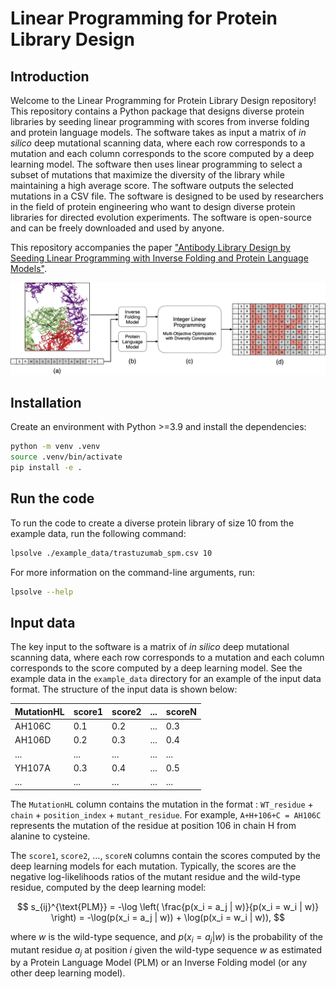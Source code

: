 # Linear Programming for Protein Library Design

## Introduction

Welcome to the Linear Programming for Protein Library Design repository! This repository contains a Python package that designs diverse protein libraries by seeding linear programming with scores from inverse folding and protein language models. The software takes as input a matrix of *in silico* deep mutational scanning data, where each row corresponds to a mutation and each column corresponds to the score computed by a deep learning model. The software then uses linear programming to select a subset of mutations that maximize the diversity of the library while maintaining a high average score. The software outputs the selected mutations in a CSV file. The software is designed to be used by researchers in the field of protein engineering who want to design diverse protein libraries for directed evolution experiments. The software is open-source and can be freely downloaded and used by anyone.

This repository accompanies the paper ["Antibody Library Design by Seeding Linear Programming with Inverse Folding and Protein Language Models"](https://www.biorxiv.org/content/10.1101/2024.11.03.621763v1).

<!-- add the image in /Users/landajuelala1/Code/abag/lp-protein-design/images/method_diagram.pdf -->
<p align="center">
<img src="images/method_diagram.png" width="800">
</p>


## Installation

Create an environment with Python >=3.9 and install the dependencies:
```bash
python -m venv .venv
source .venv/bin/activate
pip install -e .
```

## Run the code

To run the code to create a diverse protein library of size 10 from the example data, run the following command:

```bash
lpsolve ./example_data/trastuzumab_spm.csv 10
```

For more information on the command-line arguments, run:

```bash
lpsolve --help
```

## Input data

The key input to the software is a matrix of *in silico* deep mutational scanning data, where each row corresponds to a mutation and each column corresponds to the score computed by a deep learning model. See the example data in the `example_data` directory for an example of the input data format. The structure of the input data is shown below:

| MutationHL | score1 | score2 | ... | scoreN |
|------------|--------|--------|-----|--------|
| AH106C     | 0.1    | 0.2    | ... | 0.3    |
| AH106D     | 0.2    | 0.3    | ... | 0.4    |
| ...        | ...    | ...    | ... | ...    |
| YH107A     | 0.3    | 0.4    | ... | 0.5    |
| ...        | ...    | ...    | ... | ...    |


The `MutationHL` column contains the mutation in the format : `WT_residue` + `chain` + `position_index` + `mutant_residue`. For example, `A+H+106+C = AH106C` represents the mutation of the residue at position 106 in chain H from alanine to cysteine.

The `score1`, `score2`, ..., `scoreN` columns contain the scores computed by the deep learning models for each mutation. Typically, the scores are the negative log-likelihoods ratios of the mutant residue and the wild-type residue, computed by the deep learning model: 

$$ s_{ij}^{\text{PLM}} =  -\log \left( \frac{p(x_i = a_j | w)}{p(x_i = w_i | w)} \right) =  -\log(p(x_i = a_j | w)) + \log(p(x_i = w_i | w)), $$

where $w$ is the wild-type sequence, and $p(x_i = a_j | w)$ is the probability of the mutant residue $a_j$ at position $i$ given the wild-type sequence $w$ as estimated by a Protein Language Model (PLM) or an Inverse Folding model (or any other deep learning model).